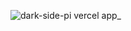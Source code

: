 ![dark-side-pi vercel app_](https://user-images.githubusercontent.com/86006464/192047620-027045a0-f422-4d3b-a2c8-517bd59f5ff8.png)
